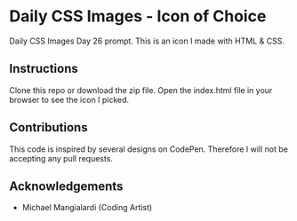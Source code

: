 # Daily CSS Images - Icon of Choice
Daily CSS Images Day 26 prompt. This is an icon I made with HTML & CSS.

## Instructions
Clone this repo or download the zip file. Open the index.html file in your browser to see the icon I picked.

## Contributions
This code is inspired by several designs on CodePen. Therefore I will not be accepting any pull requests.

## Acknowledgements
* Michael Mangialardi (Coding Artist)
